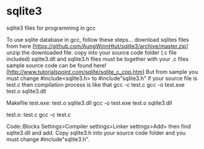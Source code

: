 # sqlite3
sqlite3 files for programming in gcc

To use sqlite database in gcc, follow these steps...
download sqlites files from here [https://github.com/AungWinnHtut/sqlite3/archive/master.zip]
unzip the downloaded file.
copy into your source code folder (.c file included)
sqlite3.dll and sqlite3.h files must be together with your .c files
sample source code can be found here![http://www.tutorialspoint.com/sqlite/sqlite_c_cpp.htm]
But from sample you must change #include<sqlite3.h> to #include"sqlite3.h" 
if your source file is test.c then compilation process is like that
gcc -c test.c
gcc -o test.exe test.o sqlite3.dll


Makefile
test.exe: test.o sqlite3.dll
        gcc -o test.exe test.o sqlite3.dll

test.o: test.c
        gcc -c test.c


Code::Blocks  Settings>Compiler settings>Linker settings>Add> then find sqlite3.dll and add. Copy sqlite3.h into your source code folder and you must change  #include"sqlite3.h".
